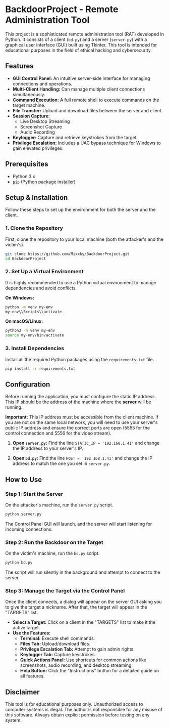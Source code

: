 


# BackdoorProject - Remote Administration Tool

This project is a sophisticated remote administration tool (RAT) developed in Python. It consists of a client (`bd.py`) and a server (`server.py`) with a graphical user interface (GUI) built using Tkinter. This tool is intended for educational purposes in the field of ethical hacking and cybersecurity.

## Features

- **GUI Control Panel:** An intuitive server-side interface for managing connections and operations.
- **Multi-Client Handling:** Can manage multiple client connections simultaneously.
- **Command Execution:** A full remote shell to execute commands on the target machine.
- **File Transfer:** Upload and download files between the server and client.
- **Session Capture:**
    - Live Desktop Streaming
    - Screenshot Capture
    - Audio Recording
- **Keylogger:** Capture and retrieve keystrokes from the target.
- **Privilege Escalation:** Includes a UAC bypass technique for Windows to gain elevated privileges.

## Prerequisites

- Python 3.x
- `pip` (Python package installer)

## Setup & Installation

Follow these steps to set up the environment for both the server and the client.

### 1. Clone the Repository

First, clone the repository to your local machine (both the attacker's and the victim's).

```bash
git clone https://github.com/Mixxky/BackdoorProject.git
cd BackdoorProject
```

### 2. Set Up a Virtual Environment

It is highly recommended to use a Python virtual environment to manage dependencies and avoid conflicts.

**On Windows:**

```bash
python -m venv my-env
my-env\\Scripts\\activate
```

**On macOS/Linux:**

```bash
python3 -m venv my-env
source my-env/bin/activate
```

### 3. Install Dependencies

Install all the required Python packages using the `requirements.txt` file.

```bash
pip install -r requirements.txt
```

## Configuration

Before running the application, you must configure the static IP address. This IP should be the address of the machine where the **server** will be running.

**Important:** This IP address must be accessible from the client machine. If you are not on the same local network, you will need to use your server's public IP address and ensure the correct ports are open (5555 for the control connection and 5556 for the video stream).

1.  **Open `server.py`:**
    Find the line `STATIC_IP = '192.168.1.41'` and change the IP address to your server's IP.

2.  **Open `bd.py`:**
    Find the line `HOST = '192.168.1.41'` and change the IP address to match the one you set in `server.py`.

## How to Use

### Step 1: Start the Server

On the attacker's machine, run the `server.py` script.

```bash
python server.py
```

The Control Panel GUI will launch, and the server will start listening for incoming connections.

### Step 2: Run the Backdoor on the Target

On the victim's machine, run the `bd.py` script.

```bash
python bd.py
```

The script will run silently in the background and attempt to connect to the server.

### Step 3: Manage the Target via the Control Panel

Once the client connects, a dialog will appear on the server GUI asking you to give the target a nickname. After that, the target will appear in the "TARGETS" list.

- **Select a Target:** Click on a client in the "TARGETS" list to make it the active target.
- **Use the Features:**
    - **Terminal:** Execute shell commands.
    - **Files Tab:** Upload/download files.
    - **Privilege Escalation Tab:** Attempt to gain admin rights.
    - **Keylogger Tab:** Capture keystrokes.
    - **Quick Actions Panel:** Use shortcuts for common actions like screenshots, audio recording, and desktop streaming.
    - **Help Button:** Click the "Instructions" button for a detailed guide on all features.

## Disclaimer

This tool is for educational purposes only. Unauthorized access to computer systems is illegal. The author is not responsible for any misuse of this software. Always obtain explicit permission before testing on any system.
